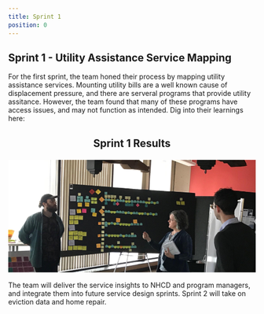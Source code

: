```yaml
---
title: Sprint 1
position: 0
---
```


## Sprint 1 - Utility Assistance Service Mapping

For the first sprint, the team honed their process by mapping utility assistance services. Mounting utility bills are a well known cause of displacement pressure, and there are serveral programs that provide utility assitance. However, the team found that many of these programs have access issues, and may not function as intended. Dig into their learnings here:

## <p align="center">Sprint 1 Results</p>


![Team mapping utility assitance services](/assets/img/projects/bloomberg-iteam-displacement/iteam-sprint1.png)


The team will deliver the service insights to NHCD and program managers, and integrate them into future service design sprints. Sprint 2 will take on eviction data and home repair.
